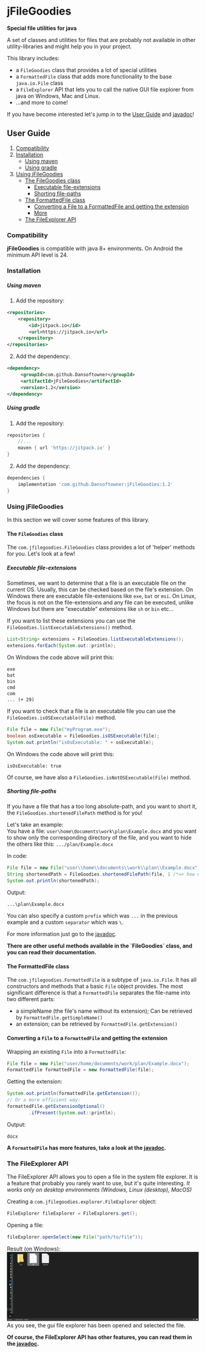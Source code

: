 # jFileGoodies
<p><b>Special file utilities for java</b></p>

A set of classes and utilities for files that are probably not available in other utility-libraries and might help you in your project.

This library includes:
 * a `FileGoodies` class that provides a lot of special utilities 
 * a `FormattedFile` class that adds more functionality to the base `java.io.File` class
 * a `FileExplorer` API that lets you to call the native GUI file explorer from java on Windows, Mac and Linux.
 * ...and more to come!

If you have become interested let's jump in to the [User Guide](#user-guide) and [javadoc](https://jfilegoodies-javadoc.herokuapp.com/)!

## <a name="user-guide"></a> User Guide
1. [Compatibility](#compatibility)
2. [Installation](#installation)
   * [Using maven](#installation-maven)
   * [Using gradle](#installation-gradle)
3. [Using jFileGoodies](#using-library)
   * [The FileGoodies class](#FileGoodies-class)
      * [Executable file-extensions](#executable-file-ext)
      * [Shorting file-paths](#file-path-short)
   * [The FormattedFile class](#FormattedFile-class)
      * [Converting a File to a FormattedFile and getting the extension](#FormattedFile-extension)
      * [More](#FormattedFile-more)
   * [The FileExplorer API](#FileExplorer-API)
     
### <a name="compatibility"><a/> Compatibility
**jFileGoodies** is compatible with java 8+ environments.
On Android the minimum API level is 24.
     
### <a name="installation"></a> Installation
##### <a name="installation-maven"></a> Using maven

1. Add the repository:

```xml
<repositories>
	<repository>
	    <id>jitpack.io</id>
	    <url>https://jitpack.io</url>
	</repository>
</repositories>
```

2. Add the dependency:
```xml
<dependency>
	 <groupId>com.github.Dansoftowner</groupId>
	 <artifactId>jFileGoodies</artifactId>
	 <version>1.2</version>
</dependency>
```

##### <a name="installation-gradle"></a> Using gradle

1. Add the repository:
```groovy
repositories {
	//...
	maven { url 'https://jitpack.io' }
}
```

2. Add the dependency:
```groovy
dependencies {
    implementation 'com.github.Dansoftowner:jFileGoodies:1.2'
}
```

### <a name="using-library"></a> Using jFileGoodies
In this section we will cover some features of this library.

#### The `FileGoodies` class

The `com.jfilegoodies.FileGoodies` class provides a lot of 'helper' methods for you.
Let's look at a few!

##### <a name="executable-file-ext"></a> Executable file-extensions
Sometimes, we want to determine that a file is an executable file on the current OS.
Usually, this can be checked based on the file's extension.
On Windows there are executable file-extensions like `exe`, `bat` or `msi`.
On Linux, the focus is not on the file-extensions and any file can be executed, unlike Windows but there are "executable" extensions like `sh` or `bin` etc...

If you want to list these extensions you can use the `FileGoodies.listExecutableExtensions()` method.
```java
List<String> extensions = FileGoodies.listExecutableExtensions();
extensions.forEach(System.out::println);
```
On Windows the code above will print this:
```
exe
bat
bin
cmd
com
... (+ 29)
```

If you want to check that a file is an executable file you can use the `FileGoodies.isOSExecutable(File)` method.
```java
File file = new File("myProgram.exe");
boolean osExecutable = FileGoodies.isOSExecutable(file);
System.out.println("isOsExecutable: " + osExecutable);
``` 
On Windows the code above will print this:
```
isOsExecutable: true
```

Of course, we have also a `FileGoodies.isNotOSExecutable(File)` method.

##### <a name="file-path-short"></a> Shorting file-paths
If you have a file that has a too long absolute-path, and you want to short it, the `FileGoodies.shortenedFilePath` method
is for you!

Let's take an example:<br>
 You have a file: `user\home\documents\work\plan\Example.docx` and
 you want to show only the corresponding directory of the file, and you want to hide the others like this: `.../plan/Example.docx`

In code:
```java
File file = new File("user\\home\\documents\\work\\plan\\Example.docx");
String shortenedPath = FileGoodies.shortenedFilePath(file, 1 /*=> how many parent directories should be visible*/);
System.out.println(shortenedPath);
```
Output:
```
...\plan\Example.docx
```

You can also specify a custom `prefix` which was `...` in the previous example and a custom
`separator` which was `\`.

For more information just go to the [javadoc](https://jfilegoodies-javadoc.herokuapp.com/com/jfilegoodies/FileGoodies.html).

<b>
There are other useful methods available in the `FileGoodies` class, and you can read their
documentation. 
</b>

#### <a name="FormattedFile-class"><a/> The FormattedFile class
The `com.jfilegoodies.FormattedFile` is a subtype of `java.io.File`. 
It has all constructors and methods that a basic `File` object provides.
The most significant difference is that a `FormattedFile` separates the file-name into two different parts:
* a simpleName (the file's name without its extension); Can be retrieved by `FormattedFile.getSimpleName()` 
* an extension; can be retrieved by `FormattedFile.getExtension()`

#### <a name="FormattedFile-extension"></a> Converting a `File` to a `FormattedFile` and getting the extension

Wrapping an existing `File` into a `FormattedFile`:
```java
File file = new File("user/home/documents/work/plan/Example.docx");
FormattedFile formattedFile = new FormattedFile(file);
```
Getting the extension:
```java
System.out.println(formattedFile.getExtension());
// Or a more efficient way:
formattedFile.getExtensionOptional()
        .ifPresent(System.out::println);
```
Output:
```
docx
```

**A `FormattedFile` has more features, take a look at the [javadoc](https://jfilegoodies-javadoc.herokuapp.com/com/jfilegoodies/FormattedFile.html).**

### <a name="FileExplorer-API"></a> The FileExplorer API
The FileExplorer API allows you to open a file in the system file explorer.
It is a feature that probably you rarely want to use, but it's quite interesting.
<i>It works only on desktop environments (Windows, Linux (desktop), MacOS)</i>

Creating a `com.jfilegoodies.explorer.FileExplorer` object:
```java
FileExplorer fileExplorer = FileExplorers.get();
```

Opening a file:
```java
fileExplorer.openSelect(new File("path/to/file"));
```
Result (on Windows):
![File selection in Windows FileExplorer](img/explorer-select-open.jpg)
As you see, the gui file explorer has been opened and selected the file.

**Of course, the FileExplorer API has other features, you can read them in the [javadoc](https://jfilegoodies-javadoc.herokuapp.com/com/jfilegoodies/explorer/FileExplorer.html).**